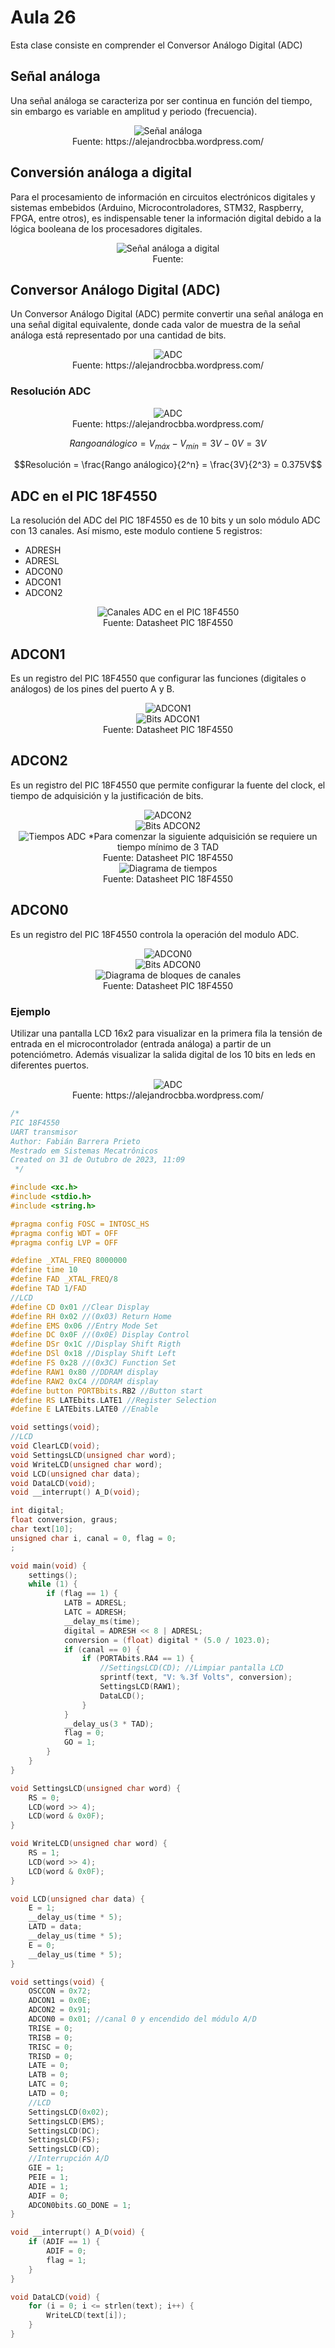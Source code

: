 <h1>Aula 26</h1>

Esta clase consiste en comprender el Conversor Análogo Digital (ADC)

<h2>Señal análoga</h2>

Una señal análoga se caracteriza por ser continua en función del tiempo, sin embargo es variable en amplitud y periodo (frecuencia).

<div align="center">
<img src="Imagenes/image.png" alt="Señal análoga"/>
<br>
<figcaption>Fuente: https://alejandrocbba.wordpress.com/
</figcaption>
</div>

<h2>Conversión análoga a digital</h2>

Para el procesamiento de información en circuitos electrónicos digitales y sistemas embebidos (Arduino, Microcontroladores, STM32, Raspberry, FPGA, entre otros), es indispensable tener la información digital debido a la lógica booleana de los procesadores digitales.

<div align="center">
<img src="Imagenes/image-1.png" alt="Señal análoga a digital"/>
<br>
<figcaption>Fuente: </figcaption>
</div>

<h2>Conversor Análogo Digital (ADC)</h2>

Un Conversor Análogo Digital (ADC) permite convertir una señal análoga en una señal digital equivalente, donde cada valor de muestra de la señal análoga está representado por una cantidad de bits. 

<div align="center">
<img src="Imagenes/image-2.png" alt="ADC"/>
<br>
<figcaption>Fuente: https://alejandrocbba.wordpress.com/</figcaption>
</div>

<h3>Resolución ADC</h3>

<div align="center">
<img src="Imagenes/image-3.png" alt="ADC"/>
<br>
<figcaption>Fuente: https://alejandrocbba.wordpress.com/</figcaption>
</div>

$$Rango análogico = V_{máx} - V_{mín} = 3V - 0V = 3V$$

$$Resolución = \frac{Rango análogico}{2^n} = \frac{3V}{2^3} = 0.375V$$

<h2>ADC en el PIC 18F4550</h2>

La resolución del ADC del PIC 18F4550 es de 10 bits y un solo módulo ADC con 13 canales. Así mismo, este modulo contiene 5 registros:

- ADRESH
- ADRESL
- ADCON0
- ADCON1
- ADCON2

<div align="center">
<img src="Imagenes/image-4.png" alt="Canales ADC en el PIC 18F4550"/>
<br>
<figcaption>Fuente: Datasheet PIC 18F4550</figcaption>
</div>

<h2>ADCON1</h2>

Es un registro del PIC 18F4550 que configurar las funciones (digitales o análogos) de los pines del puerto A y B.

<div align="center">
<img src="Imagenes/image-5.png" alt="ADCON1"/>
<br>
<img src="Imagenes/image-6.png" alt="Bits ADCON1"/>
<br>
<figcaption>Fuente: Datasheet PIC 18F4550</figcaption>
</div>

<h2>ADCON2</h2>

Es un registro del PIC 18F4550 que permite configurar la fuente del clock, el tiempo de adquisición y la justificación de bits.

<div align="center">
<img src="Imagenes/image-7.png" alt="ADCON2"/>
<br>
<img src="Imagenes/image-8.png" alt="Bits ADCON2"/>
<br>
<img src="Imagenes/image-9.png" alt="Tiempos ADC"/>
*Para comenzar la siguiente adquisición se requiere un tiempo mínimo de 3 TAD
<br>
<figcaption>Fuente: Datasheet PIC 18F4550</figcaption>
</div>

<div align="center">
<img src="Imagenes/image-10.png" alt="Diagrama de tiempos"/>
<br>
<figcaption>Fuente: Datasheet PIC 18F4550</figcaption>
</div>

<h2>ADCON0</h2>

Es un registro del PIC 18F4550 controla la operación del modulo ADC.

<div align="center">
<img src="Imagenes/image-11.png" alt="ADCON0"/>
<br>
<img src="Imagenes/image-12.png" alt="Bits ADCON0"/>
<br>
<img src="Imagenes/image-13.png" alt="Diagrama de bloques de canales"/>
<br>
<figcaption>Fuente: Datasheet PIC 18F4550</figcaption>
</div>

<h3>Ejemplo</h3>

Utilizar una pantalla LCD 16x2 para visualizar en la primera fila la tensión de entrada en el microcontrolador (entrada análoga) a partir de un potenciómetro. Además visualizar la salida digital de los 10 bits en leds en diferentes puertos.

<div align="center">
<img src="Imagenes/image-14.png" alt="ADC"/>
<br>
<figcaption>Fuente: https://alejandrocbba.wordpress.com/</figcaption>
</div>

```c
/*
PIC 18F4550
UART transmisor
Author: Fabián Barrera Prieto
Mestrado em Sistemas Mecatrônicos
Created on 31 de Outubro de 2023, 11:09
 */

#include <xc.h>
#include <stdio.h>
#include <string.h>

#pragma config FOSC = INTOSC_HS
#pragma config WDT = OFF
#pragma config LVP = OFF

#define _XTAL_FREQ 8000000
#define time 10
#define FAD _XTAL_FREQ/8
#define TAD 1/FAD
//LCD
#define CD 0x01 //Clear Display
#define RH 0x02 //(0x03) Return Home
#define EMS 0x06 //Entry Mode Set
#define DC 0x0F //(0x0E) Display Control
#define DSr 0x1C //Display Shift Rigth
#define DSl 0x18 //Display Shift Left
#define FS 0x28 //(0x3C) Function Set
#define RAW1 0x80 //DDRAM display
#define RAW2 0xC4 //DDRAM display
#define button PORTBbits.RB2 //Button start
#define RS LATEbits.LATE1 //Register Selection
#define E LATEbits.LATE0 //Enable

void settings(void);
//LCD
void ClearLCD(void);
void SettingsLCD(unsigned char word);
void WriteLCD(unsigned char word);
void LCD(unsigned char data);
void DataLCD(void);
void __interrupt() A_D(void);

int digital;
float conversion, graus;
char text[10];
unsigned char i, canal = 0, flag = 0;
;

void main(void) {
    settings();
    while (1) {
        if (flag == 1) {
            LATB = ADRESL;
            LATC = ADRESH;
            __delay_ms(time);
            digital = ADRESH << 8 | ADRESL;
            conversion = (float) digital * (5.0 / 1023.0);
            if (canal == 0) {
                if (PORTAbits.RA4 == 1) {
                    //SettingsLCD(CD); //Limpiar pantalla LCD
                    sprintf(text, "V: %.3f Volts", conversion);
                    SettingsLCD(RAW1);
                    DataLCD();
                }
            }
            __delay_us(3 * TAD);
            flag = 0;
            GO = 1;
        }
    }
}

void SettingsLCD(unsigned char word) {
    RS = 0;
    LCD(word >> 4);
    LCD(word & 0x0F);
}

void WriteLCD(unsigned char word) {
    RS = 1;
    LCD(word >> 4);
    LCD(word & 0x0F);
}

void LCD(unsigned char data) {
    E = 1;
    __delay_us(time * 5);
    LATD = data;
    __delay_us(time * 5);
    E = 0;
    __delay_us(time * 5);
}

void settings(void) {
    OSCCON = 0x72;
    ADCON1 = 0x0E;
    ADCON2 = 0x91;
    ADCON0 = 0x01; //canal 0 y encendido del módulo A/D
    TRISE = 0;
    TRISB = 0;
    TRISC = 0;
    TRISD = 0;
    LATE = 0;
    LATB = 0;
    LATC = 0;
    LATD = 0;
    //LCD
    SettingsLCD(0x02);
    SettingsLCD(EMS);
    SettingsLCD(DC);
    SettingsLCD(FS);
    SettingsLCD(CD);
    //Interrupción A/D
    GIE = 1;
    PEIE = 1;
    ADIE = 1;
    ADIF = 0;
    ADCON0bits.GO_DONE = 1;
}

void __interrupt() A_D(void) {
    if (ADIF == 1) {
        ADIF = 0;
        flag = 1;
    }
}

void DataLCD(void) {
    for (i = 0; i <= strlen(text); i++) {
        WriteLCD(text[i]);
    }
}
```